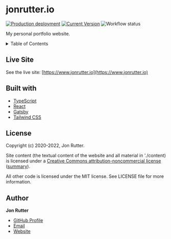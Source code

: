 # jonrutter.io

[![Production deployment](https://img.shields.io/github/deployments/rutterjt/v1/production?label=vercel&logo=vercel&logoColor=white)](https://www.jonrutter.io)
[![Current Version](https://img.shields.io/badge/version-1.0.0-blue.svg)](https://github.com/rutterjt/v1)
![Workflow status](https://github.com/rutterjt/v1/actions/workflows/main.yml/badge.svg?event=push)

My personal portfolio website.

<details>
  <summary>Table of Contents</summary>
  <ol>
    <li><a href="#description">Description</a></li>
    <li><a href="#live-demo">Live Demo</a></li>
    <li><a href="#built-with">Built With</a></li>
    <li><a href="#license">License</a></li>
    <li><a href="#author">Author</a></li>
  </ol>
</details>

## Live Site

See the live site: [https://www.jonrutter.io](https://www.jonrutter.io)

## Built with

- [TypeScript](https://www.typescriptlang.org/)
- [React](https://reactjs.org/)
- [Gatsby](https://www.gatsbyjs.com/)
- [Tailwind CSS](https://tailwindcss.com/)

## License

Copyright (c) 2020-2022, Jon Rutter.

Site content (the textual content of the website and all material in './content) is licensed under a [Creative Commons attribution-noncommercial license](https://creativecommons.org/licenses/by-nc/3.0/legalcode) ([summary](https://creativecommons.org/licenses/by-nc/3.0/)).

All other code is licensed under the MIT license. See LICENSE file for more information.

## Author

**Jon Rutter**

- [GitHub Profile](https://www.github.com/rutterjt)
- [Email](mailto:contact@jonrutter.io)
- [Website](https://www.jonrutter.io)

